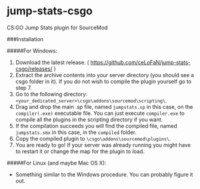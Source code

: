 jump-stats-csgo
===============

CS:GO Jump Stats plugin for SourceMod

###Installation

#####For Windows:
  1. Download the latest release. ( https://github.com/ceLoFaN/jump-stats-csgo/releases/ )
  2. Extract the archive contents into your server directory (you should see a csgo folder in it). If you do not wish to compile the plugin yourself go to step 7.
  3. Go to the following directory: `<your_dedicated_server>\csgo\addons\sourcemod\scripting\`.
  4. Drag and drop the main .sp file, named `jumpstats.sp` in this case, on the `compiler(.exe)` executable file. You can just execute `compiler.exe` to compile all the plugins in the scripting directory if you want.
  5. If the compilation succeeds you will find the compiled file, named `jumpstats.smx` in this case, in the `compiled` folder.
  6. Copy the compiled plugin to `\csgo\addons\sourcemod\plugins\`. 
  7. You are ready to go! If your server was already running you might have to restart it or change the map for the plugin to load.
  
#####For Linux (and maybe Mac OS X):
  * Something similar to the Windows procedure. You can probably figure it out.
